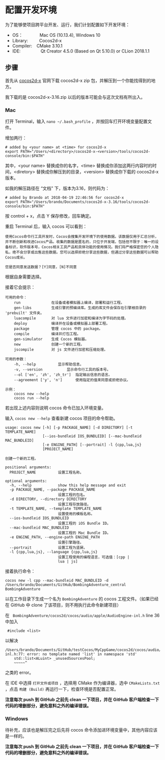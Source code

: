 # 配置开发环境
为了能够使项目跨平台开发、运行，我们计划配置如下开发环境：

* OS：&ensp; &ensp; &ensp; &ensp; &ensp;  Mac OS (10.13.4), Windows 10
* Library: &ensp; &ensp; &ensp; Cocos2d-x
* Compiler: &ensp; CMake 3.10.1
* IDE: &ensp; &ensp;&ensp; &ensp; &ensp; &ensp; Qt Creator 4.5.0 (Based on Qt 5.10.0) or CLion 2018.1.1


## 步骤

首先从 [cocos2d-x](http://www.cocos.com/cocos2dx) 官网下载 cocos2d-x zip 包，并解压到一个你能找得到的地方。

我下载的是 cocos2d-x-3.16.zip 以后的版本可能会与这次文档有所出入。

### Mac

打开 Terminal，输入 `nano ~/.bash_profile` ，并按回车打开环境变量配置文件。

增加两行：

``` 
# added by <your name> at <time> for cocos2d-x
export PATH="/Users/<directory>/cocos2d-x-<version>/tools/cocos2d-console/bin:$PATH"
```

其中，\<your name> 替换成你的名字，\<time> 替换成你添加这两行内容时的时间，\<diretory> 替换成你解压到的目录，\<version> 替换成你下载的 cocos2d-x 版本。

如我的解压路径在 “文档” 下，版本为3.16，则代码为：

``` 
# added by Brando at 2018-04-19 22:46:56 for cocos2d-x
export PATH="/Users/brando/Documents/cocos2d-x-3.16/tools/cocos2d-console/bin:$PATH"
```

按 control + x，点击 Y 保存修改，回车确定。

重启 Terminal 后，输入 cocos 可以看到：


```
使用Cocos命令行工具开发时，Cocos会搜集开发环境下的使用数据。该数据仅用于汇总分析，并不断创新和改进Cocos产品。收集的数据是匿名的，只位于开发端，包括但不限于：唯一的设备标识，软件版本号，Cocos相关工具产品和具体功能的使用情况。我们将严格保密您的个人隐私，绝不会分享或出售这些数据。您可以选择拒绝分享这些数据，但通过分享这些数据可以帮助Cocos成长。

您是否同意发送数据？[Y]同意，[N]不同意
```

根据自身需要选择。

接着它会提示：

``` 
可用的命令：
	run              在设备或者模拟器上编译，部署和运行工程。
	gen-libs         生成引擎的预编译库。生成的库文件会保存在引擎根目录的 'prebuilt' 文件夹。
	luacompile       对 lua 文件进行加密和编译为字节码的处理。
	deploy           编译并在设备或模拟器上部署工程。
	package          管理 cocos 中的 package。
	compile          编译并打包工程。
	gen-simulator    生成 Cocos 模拟器。
	new              创建一个新的工程。
	jscompile        对 js 文件进行加密和压缩处理。

可用的参数：
	-h, --help			显示帮助信息。
	-v, --version			显示命令行工具的版本号。
	--ol ['en', 'zh', 'zh_tr']	指定输出信息的语言。
	--agreement ['y', 'n']		使用指定的值来同意或拒绝协议。

示例：
	cocos new --help
	cocos run --help
```

若出现上述内容则说明 cocos 命令已加入环境变量。

输入 `cocos new --help` 查看新建 cocos 项目的命令帮助。

``` 
usage: cocos new [-h] [-p PACKAGE_NAME] [-d DIRECTORY] [-t TEMPLATE_NAME]
                 [--ios-bundleid IOS_BUNDLEID] [--mac-bundleid MAC_BUNDLEID]
                 [-e ENGINE_PATH] [--portrait] -l {cpp,lua,js}
                 [PROJECT_NAME]

创建一个新的工程。

positional arguments:
  PROJECT_NAME          设置工程名称。

optional arguments:
  -h, --help            show this help message and exit
  -p PACKAGE_NAME, --package PACKAGE_NAME
                        设置工程的包名。
  -d DIRECTORY, --directory DIRECTORY
                        设置工程存放路径。
  -t TEMPLATE_NAME, --template TEMPLATE_NAME
                        设置使用的模板名称。
  --ios-bundleid IOS_BUNDLEID
                        设置工程的 iOS Bundle ID。
  --mac-bundleid MAC_BUNDLEID
                        设置工程的 Mac Bundle ID。
  -e ENGINE_PATH, --engine-path ENGINE_PATH
                        设置引擎路径。
  --portrait            设置工程为竖屏。
  -l {cpp,lua,js}, --language {cpp,lua,js}
                        设置工程使用的编程语言，可选值：[cpp |
                        lua | js]
```

接着执行命令：

```
cocos new -l cpp --mac-bundleid MAC_BUNDLEID -d /Users/brando/Documents/GitHub/BombingAdventure_central BombingAdventure
```

以在工作目录下生成一个名为 `BombingAdventure` 的 cocos 工程文件。（如果已经在 GitHub 中 clone 了该项目，则不用执行此命令新建项目）

在 ` BombingAdventure/cocos2d/cocos/audio/apple/AudioEngine-inl.h` line 36 中加入 

` #include <list>` 

以解决

```
/Users/brando/Documents/GitHub/testCocos/MyCppGame/cocos2d/cocos/audio/apple/AudioEngine-inl.h:77: error: no template named 'list' in namespace 'std'
    std::list<ALuint> _unusedSourcesPool;
    ~~~~~^
```

之类的 error。

在 IDE 中选择 `打开文件或项目` ，选择用 CMake 作为编译器，选中 `CMakeLists.txt` ，点击 `构建 (Build)` 再运行一下，检查环境是否配置正常。

**注意每次 push 到 GitHub 之前先 clean 一下项目，并在 GitHub 客户端检查一下代码的增删部分，避免意料之外的编译错误。** 

### Windows

待补充，应该也是解压完之后先将 cocos 命令添加进环境变量中，其他内容应该是一样的。

**注意每次 push 到 GitHub 之前先 clean 一下项目，并在 GitHub 客户端检查一下代码的增删部分，避免意料之外的编译错误。** 



